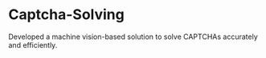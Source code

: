 # Captcha-Solving
Developed a machine vision-based solution to solve CAPTCHAs accurately and efficiently.
